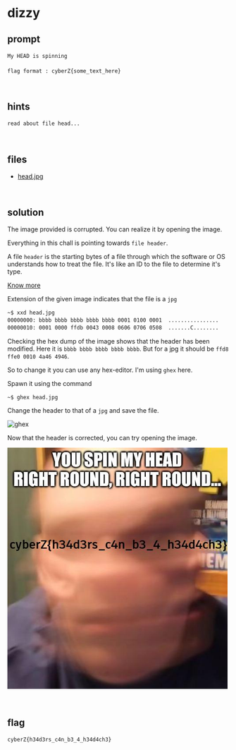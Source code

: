 # dizzy

## prompt
```md
My HEAD is spinning

flag format : cyberZ{some_text_here}
```

<br>

## hints
```md
read about file head...
```

<br>

## files

- [head.jpg](./assets/head.jpg)

<br>

## solution

The image provided is corrupted. You can realize it by opening the image.

Everything in this chall is pointing towards `file header`.

A file `header` is the starting bytes of a file through which the software or OS understands how to treat the file. It's like an ID to the file to determine it's type.

[Know more](https://en.wikipedia.org/wiki/List_of_file_signatures)

Extension of the given image indicates that the file is a `jpg`

```bash
~$ xxd head.jpg
00000000: bbbb bbbb bbbb bbbb bbbb 0001 0100 0001  ................
00000010: 0001 0000 ffdb 0043 0008 0606 0706 0508  .......C........
```

Checking the hex dump of the image shows that the header has been modified. Here it is `bbbb bbbb bbbb bbbb bbbb`. But for a jpg it should be `ffd8 ffe0 0010 4a46 4946`.

So to change it you can use any hex-editor. I'm using `ghex` here.

Spawn it using the command

```bash
~$ ghex head.jpg
```

Change the header to that of a `jpg` and save the file.

![ghex](./assets/ghex.gif)

Now that the header is corrected, you can try opening the image.

![flag](./assets/modified.jpg)

<br>

## flag
```txt
cyberZ{h34d3rs_c4n_b3_4_h34d4ch3}
```